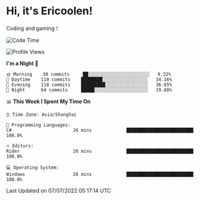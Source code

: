 # Hi, it's Ericoolen!
Coding and gaming！

<!--START_SECTION:waka-->
![Code Time](http://img.shields.io/badge/Code%20Time-320%20hrs%2030%20mins-blue)

![Profile Views](http://img.shields.io/badge/Profile%20Views-1-blue)

**I'm a Night 🦉** 

```text
🌞 Morning    30 commits     ██░░░░░░░░░░░░░░░░░░░░░░░   9.32% 
🌆 Daytime    110 commits    ████████░░░░░░░░░░░░░░░░░   34.16% 
🌃 Evening    118 commits    █████████░░░░░░░░░░░░░░░░   36.65% 
🌙 Night      64 commits     █████░░░░░░░░░░░░░░░░░░░░   19.88%

```


📊 **This Week I Spent My Time On** 

```text
⌚︎ Time Zone: Asia/Shanghai

💬 Programming Languages: 
C#                       26 mins             █████████████████████████   100.0%

🔥 Editors: 
Rider                    26 mins             █████████████████████████   100.0%

💻 Operating System: 
Windows                  26 mins             █████████████████████████   100.0%

```


 Last Updated on 07/07/2022 05:17:14 UTC
<!--END_SECTION:waka-->

